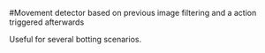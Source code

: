 #Movement detector based on previous image filtering and a action triggered afterwards

Useful for several botting scenarios.